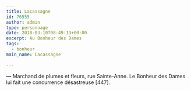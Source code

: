 ```yaml
---
title: Lacassagne
id: 76555
author: admin
type: personnage
date: 2010-03-10T08:49:13+00:00
excerpt: Au Bonheur des Dames
tags:
  - bonheur
main_name: Lacassagne

---
```

**—** Marchand de plumes et fleurs, rue Sainte-Anne. Le Bonheur des Dames lui fait une concurrence désastreuse [447]. 